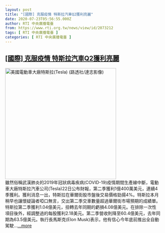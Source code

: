 ```yaml
---
layout: post
title: "[國際] 克服疫情 特斯拉汽車Q2獲利亮麗"
date: 2020-07-23T05:56:55.000Z
author: RTI 中央廣播電臺
from: https://www.rti.org.tw/news/view/id/2073212
tags: [ RTI 中央廣播電臺 ]
categories: [ RTI 中央廣播電臺 ]
---
```

<!--1595483815000-->
[[國際] 克服疫情 特斯拉汽車Q2獲利亮麗](https://www.rti.org.tw/news/view/id/2073212)
------

<div>
<img src="https://static.rti.org.tw/assets/thumbnails/2018/07/11/153127083564451.jpg" width="360" alt="美國電動車大廠特斯拉(Tesla) (路透社/達志影像)" title="美國電動車大廠特斯拉(Tesla) (路透社/達志影像)"><br>雖然俗稱武漢肺炎的2019年冠狀病毒疾病(COVID-19)疫情期間生產線中斷，電動車大廠特斯拉汽車公司(Tesla)22日公布財報，第二季獲利1億400萬美元，連續4季獲利。獲利消息一出，特斯拉在華爾街股市盤後交易價格勁揚4%。特斯拉本月稍早也讓懷疑論者啞口無言，交出第二季交車數量超過華爾街市場預期的成績單。特斯拉第二季獲利1.04億美元，扭轉去年同期的虧損4.08億美元。在排除一次性項目後外，經調整過的每股獲利2.18美元。第二季營收則降至60.4億美元，去年同期為63.5億美元。執行長馬斯克(Elon Musk)表示，他有信心今年底前推出全自動駕駛...<a target="_blank" href="https://www.rti.org.tw/news/view/id/2073212">...more</a>
</div>
